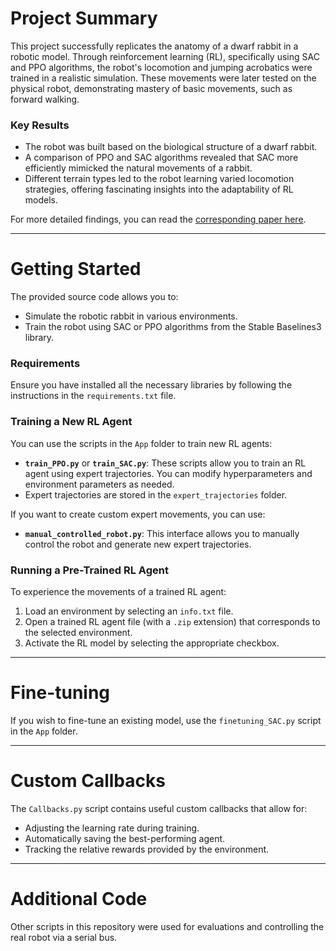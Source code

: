 # Project Summary

This project successfully replicates the anatomy of a dwarf rabbit in a robotic model. Through reinforcement learning (RL), specifically using SAC and PPO algorithms, the robot's locomotion and jumping acrobatics were trained in a realistic simulation. These movements were later tested on the physical robot, demonstrating mastery of basic movements, such as forward walking.

### Key Results
- The robot was built based on the biological structure of a dwarf rabbit.
- A comparison of PPO and SAC algorithms revealed that SAC more efficiently mimicked the natural movements of a rabbit.
- Different terrain types led to the robot learning varied locomotion strategies, offering fascinating insights into the adaptability of RL models.

For more detailed findings, you can read the [corresponding paper here](MA_2024_TechKaninchenNachbildung.pdf).

---

# Getting Started

The provided source code allows you to:
- Simulate the robotic rabbit in various environments.
- Train the robot using SAC or PPO algorithms from the Stable Baselines3 library.
  
### Requirements
Ensure you have installed all the necessary libraries by following the instructions in the `requirements.txt` file.

### Training a New RL Agent
You can use the scripts in the `App` folder to train new RL agents:
- **`train_PPO.py`** or **`train_SAC.py`**: These scripts allow you to train an RL agent using expert trajectories. You can modify hyperparameters and environment parameters as needed. 
- Expert trajectories are stored in the `expert_trajectories` folder.

If you want to create custom expert movements, you can use:
- **`manual_controlled_robot.py`**: This interface allows you to manually control the robot and generate new expert trajectories.

### Running a Pre-Trained RL Agent
To experience the movements of a trained RL agent:
1. Load an environment by selecting an `info.txt` file.
2. Open a trained RL agent file (with a `.zip` extension) that corresponds to the selected environment.
3. Activate the RL model by selecting the appropriate checkbox.

---

# Fine-tuning

If you wish to fine-tune an existing model, use the `finetuning_SAC.py` script in the `App` folder.

---

# Custom Callbacks

The `Callbacks.py` script contains useful custom callbacks that allow for:
- Adjusting the learning rate during training.
- Automatically saving the best-performing agent.
- Tracking the relative rewards provided by the environment.

---

# Additional Code

Other scripts in this repository were used for evaluations and controlling the real robot via a serial bus.

